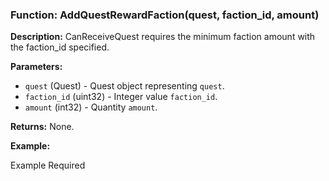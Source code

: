 ### Function: AddQuestRewardFaction(quest, faction_id, amount)

**Description:**
CanReceiveQuest requires the minimum faction amount with the faction_id specified.

**Parameters:**
- `quest` (Quest) - Quest object representing `quest`.
- `faction_id` (uint32) - Integer value `faction_id`.
- `amount` (int32) - Quantity `amount`.

**Returns:** None.

**Example:**

Example Required
